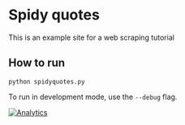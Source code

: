 # Spidy quotes

This is an example site for a web scraping tutorial


## How to run

    python spidyquotes.py

To run in development mode, use the `--debug` flag.

[![Analytics](https://ga-beacon-shub.appspot.com/UA-20306421-8/spidyquotes?useReferrer&pixel)](https://github.com/igrigorik/ga-beacon)
